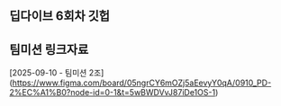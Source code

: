 ## 딥다이브 6회차 깃헙


## 팀미션 링크자료

[2025-09-10 - 팀미션 2조]
(https://www.figma.com/board/05ngrCY6mOZj5aEevyY0qA/0910_PD-2%EC%A1%B0?node-id=0-1&t=5wBWDVvJ87iDe1OS-1)